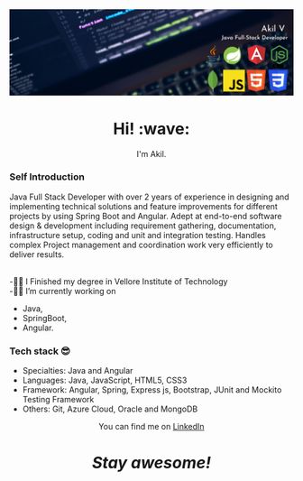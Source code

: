 <div>
  <a href=""><img src="banner.png" alt="Akil's header img"></a>

<h1 align='center'> Hi! :wave:</h1>
<p align='center'>
I'm Akil.
</p>
  <h3>Self Introduction</h3> 
  <p font-family:Arial, Helvetica, sans-serif;>
Java Full Stack Developer with over 2 years of experience in designing and implementing technical solutions and feature improvements for different projects by using Spring Boot and Angular. Adept at end-to-end software design & development including requirement gathering, documentation, infrastructure setup, coding and unit and integration testing. Handles complex Project management and coordination work very efficiently to deliver results.
  </p>
  <br>
-👨‍🎓 I Finished my degree in Vellore Institute of Technology<br>
-👨‍💻 I’m currently working on 
<ul>
  <li>Java,</li>
  <li>SpringBoot,</li>
  <li>Angular.</li>
</ul>
  
  ### Tech stack 😎 
- Specialties: Java and Angular   
- Languages: Java, JavaScript, HTML5, CSS3    
- Framework: Angular, Spring, Express js, Bootstrap, JUnit and Mockito Testing Framework 
- Others: Git, Azure Cloud, Oracle and MongoDB 
  
<p align='center'>You can find me on <a href="https://www.linkedin.com/in/akil-v/" target="_blank">LinkedIn</a></p>

<h1 align='center'><i>Stay awesome!</i></h1>
</div>
